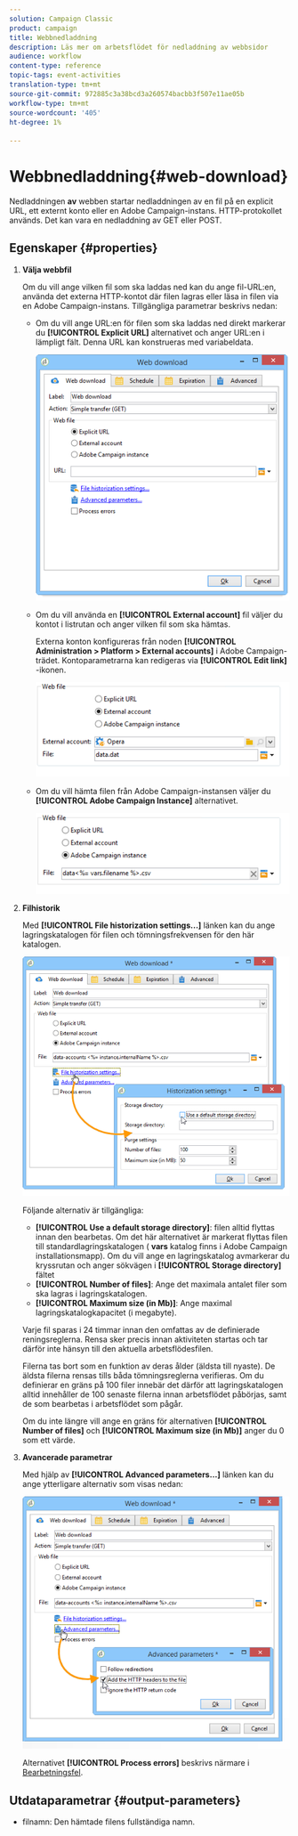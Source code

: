 ```yaml
---
solution: Campaign Classic
product: campaign
title: Webbnedladdning
description: Läs mer om arbetsflödet för nedladdning av webbsidor
audience: workflow
content-type: reference
topic-tags: event-activities
translation-type: tm+mt
source-git-commit: 972885c3a38bcd3a260574bacbb3f507e11ae05b
workflow-type: tm+mt
source-wordcount: '405'
ht-degree: 1%

---
```



# Webbnedladdning{#web-download}

Nedladdningen **av** webben startar nedladdningen av en fil på en explicit URL, ett externt konto eller en Adobe Campaign-instans. HTTP-protokollet används. Det kan vara en nedladdning av GET eller POST.

## Egenskaper {#properties}

1. **Välja webbfil**

   Om du vill ange vilken fil som ska laddas ned kan du ange fil-URL:en, använda det externa HTTP-kontot där filen lagras eller läsa in filen via en Adobe Campaign-instans. Tillgängliga parametrar beskrivs nedan:

   * Om du vill ange URL:en för filen som ska laddas ned direkt markerar du **[!UICONTROL Explicit URL]** alternativet och anger URL:en i lämpligt fält. Denna URL kan konstrueras med variabeldata.

      ![](assets/download_web_edit.png)

   * Om du vill använda en **[!UICONTROL External account]** fil väljer du kontot i listrutan och anger vilken fil som ska hämtas.

      Externa konton konfigureras från noden **[!UICONTROL Administration > Platform > External accounts]** i Adobe Campaign-trädet. Kontoparametrarna kan redigeras via **[!UICONTROL Edit link]** -ikonen.

      ![](assets/download_web_edit_external.png)

   * Om du vill hämta filen från Adobe Campaign-instansen väljer du **[!UICONTROL Adobe Campaign Instance]** alternativet.

      ![](assets/download_web_edit_instance.png)

1. **Filhistorik**

   Med **[!UICONTROL File historization settings...]** länken kan du ange lagringskatalogen för filen och tömningsfrekvensen för den här katalogen.

   ![](assets/download_web_edit_hist.png)

   Följande alternativ är tillgängliga:

   * **[!UICONTROL Use a default storage directory]**: filen alltid flyttas innan den bearbetas. Om det här alternativet är markerat flyttas filen till standardlagringskatalogen ( **vars** katalog finns i Adobe Campaign installationsmapp). Om du vill ange en lagringskatalog avmarkerar du kryssrutan och anger sökvägen i **[!UICONTROL Storage directory]** fältet
   * **[!UICONTROL Number of files]**: Ange det maximala antalet filer som ska lagras i lagringskatalogen.
   * **[!UICONTROL Maximum size (in Mb)]**: Ange maximal lagringskatalogkapacitet (i megabyte).

   Varje fil sparas i 24 timmar innan den omfattas av de definierade reningsreglerna. Rensa sker precis innan aktiviteten startas och tar därför inte hänsyn till den aktuella arbetsflödesfilen.

   Filerna tas bort som en funktion av deras ålder (äldsta till nyaste). De äldsta filerna rensas tills båda tömningsreglerna verifieras. Om du definierar en gräns på 100 filer innebär det därför att lagringskatalogen alltid innehåller de 100 senaste filerna innan arbetsflödet påbörjas, samt de som bearbetas i arbetsflödet som pågår.

   Om du inte längre vill ange en gräns för alternativen **[!UICONTROL Number of files]** och **[!UICONTROL Maximum size (in Mb)]** anger du 0 som ett värde.

1. **Avancerade parametrar**

   Med hjälp av **[!UICONTROL Advanced parameters...]** länken kan du ange ytterligare alternativ som visas nedan:

   ![](assets/download_web_edit_advanced.png)

   Alternativet **[!UICONTROL Process errors]** beskrivs närmare i [Bearbetningsfel](../../workflow/using/monitoring-workflow-execution.md#processing-errors).

## Utdataparametrar {#output-parameters}

* filnamn: Den hämtade filens fullständiga namn.
